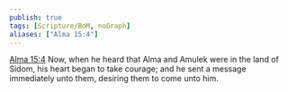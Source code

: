 ```yaml
---
publish: true
tags: [Scripture/BoM, noGraph]
aliases: ["Alma 15:4"]
---
```

[Alma 15:4](https://churchofjesuschrist.org/study/scriptures/bofm/alma/15?lang=eng&id=p4#p4) Now, when he heard that Alma and Amulek were in the land of Sidom, his heart began to take courage; and he sent a message immediately unto them, desiring them to come unto him.
